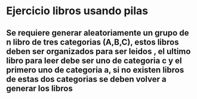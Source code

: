 # Ejercicio libros usando pilas

## Se requiere generar aleatoriamente un grupo de n libro de tres categorias (A,B,C), estos libros deben ser organizados para ser leidos , el ultimo libro para leer debe ser uno de categoria c y el primero uno de categoria a, si no existen libros de estas dos categorias se deben volver a generar los libros